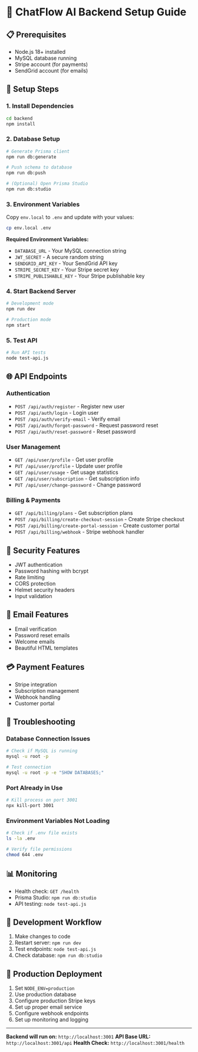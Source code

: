 # 🚀 ChatFlow AI Backend Setup Guide

## 📋 **Prerequisites**
- Node.js 18+ installed
- MySQL database running
- Stripe account (for payments)
- SendGrid account (for emails)

## 🔧 **Setup Steps**

### 1. **Install Dependencies**
```bash
cd backend
npm install
```

### 2. **Database Setup**
```bash
# Generate Prisma client
npm run db:generate

# Push schema to database
npm run db:push

# (Optional) Open Prisma Studio
npm run db:studio
```

### 3. **Environment Variables**
Copy `env.local` to `.env` and update with your values:

```bash
cp env.local .env
```

**Required Environment Variables:**
- `DATABASE_URL` - Your MySQL connection string
- `JWT_SECRET` - A secure random string
- `SENDGRID_API_KEY` - Your SendGrid API key
- `STRIPE_SECRET_KEY` - Your Stripe secret key
- `STRIPE_PUBLISHABLE_KEY` - Your Stripe publishable key

### 4. **Start Backend Server**
```bash
# Development mode
npm run dev

# Production mode
npm start
```

### 5. **Test API**
```bash
# Run API tests
node test-api.js
```

## 🌐 **API Endpoints**

### **Authentication**
- `POST /api/auth/register` - Register new user
- `POST /api/auth/login` - Login user
- `POST /api/auth/verify-email` - Verify email
- `POST /api/auth/forgot-password` - Request password reset
- `POST /api/auth/reset-password` - Reset password

### **User Management**
- `GET /api/user/profile` - Get user profile
- `PUT /api/user/profile` - Update user profile
- `GET /api/user/usage` - Get usage statistics
- `GET /api/user/subscription` - Get subscription info
- `PUT /api/user/change-password` - Change password

### **Billing & Payments**
- `GET /api/billing/plans` - Get subscription plans
- `POST /api/billing/create-checkout-session` - Create Stripe checkout
- `POST /api/billing/create-portal-session` - Create customer portal
- `POST /api/billing/webhook` - Stripe webhook handler

## 🔐 **Security Features**
- JWT authentication
- Password hashing with bcrypt
- Rate limiting
- CORS protection
- Helmet security headers
- Input validation

## 📧 **Email Features**
- Email verification
- Password reset emails
- Welcome emails
- Beautiful HTML templates

## 💳 **Payment Features**
- Stripe integration
- Subscription management
- Webhook handling
- Customer portal

## 🚨 **Troubleshooting**

### **Database Connection Issues**
```bash
# Check if MySQL is running
mysql -u root -p

# Test connection
mysql -u root -p -e "SHOW DATABASES;"
```

### **Port Already in Use**
```bash
# Kill process on port 3001
npx kill-port 3001
```

### **Environment Variables Not Loading**
```bash
# Check if .env file exists
ls -la .env

# Verify file permissions
chmod 644 .env
```

## 📊 **Monitoring**
- Health check: `GET /health`
- Prisma Studio: `npm run db:studio`
- API testing: `node test-api.js`

## 🔄 **Development Workflow**
1. Make changes to code
2. Restart server: `npm run dev`
3. Test endpoints: `node test-api.js`
4. Check database: `npm run db:studio`

## 🚀 **Production Deployment**
1. Set `NODE_ENV=production`
2. Use production database
3. Configure production Stripe keys
4. Set up proper email service
5. Configure webhook endpoints
6. Set up monitoring and logging

---

**Backend will run on:** `http://localhost:3001`
**API Base URL:** `http://localhost:3001/api`
**Health Check:** `http://localhost:3001/health`
